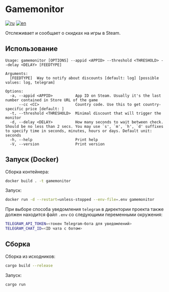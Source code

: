 Gamemonitor
===========

[![ru](https://img.shields.io/badge/lang-ru-black)](https://github.com/vsl-iil/gamemonitor/blob/master/README.ru.md)
[![en](https://img.shields.io/badge/lang-en-red)](https://github.com/vsl-iil/gamemonitor/blob/master/README.md)


Отслеживает и сообщает о скидках на игры в Steam.

## Использование

```
Usage: gamemonitor [OPTIONS] --appid <APPID> --threshold <THRESHOLD> --delay <DELAY> [FEEDTYPE]

Arguments:
  [FEEDTYPE]  Way to notify about discounts [default: log] [possible values: log, telegram]

Options:
  -a, --appid <APPID>          App ID on Steam. Usually it's the last number contained in Store URL of the game
      --cc <CC>                Country code. Use this to get country-specific price [default: ]
  -t, --threshold <THRESHOLD>  Minimal discount that will trigger the monitor
  -d, --delay <DELAY>          How many seconds to wait between check. Should be no less than 2 secs. You may use `s', `m', `h', `d' suffixes to specify time in seconds, minutes, hours or days. Default unit: seconds
  -h, --help                   Print help
  -V, --version                Print version
```


## Запуск (Docker)

Сборка контейнера:

```bash
docker build . -t gamemonitor
```


Запуск:

```bash
docker run -d --restart=unless-stopped --env-file=.env gamemonitor
```


При выборе способа уведомления `telegram` в директории проекта 
также должен находится файл `.env` со следующими переменными окружения:

```bash
TELEGRAM_API_TOKEN=<токен Telegram-бота для уведомлений>
TELEGRAM_CHAT_ID=<ID чата с ботом>
```


## Сборка

Сборка из исходников:

```bash
cargo build --release
```

Запуск:
```bash
cargo run
```

